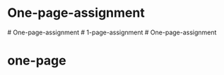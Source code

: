 # One-page-assignment
#   O n e - p a g e - a s s i g n m e n t  
 #   1 - p a g e - a s s i g n m e n t  
 # One-page-assignment
# one-page
